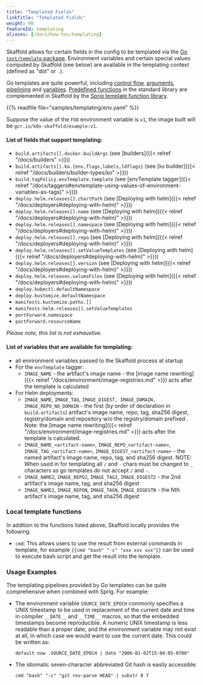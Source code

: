 ```yaml
---
title: "Templated Fields"
linkTitle: "Templated Fields"
weight: 90
featureId: templating
aliases: [/docs/how-tos/templating]
---
```


Skaffold allows for certain fields in the config to be templated via the [Go `text/template` package](https://pkg.go.dev/text/template). 
Environment variables and certain special values computed by Skaffold (see below) are available in the templating 
context (defined as "dot" or `.`).

Go templates are quite powerful, including [control flow](https://pkg.go.dev/text/template#hdr-Actions), 
[arguments](https://pkg.go.dev/text/template#hdr-Arguments), [pipelining](https://pkg.go.dev/text/template#hdr-Pipelines) 
and [variables](https://pkg.go.dev/text/template#hdr-Variables). [Predefined functions](https://pkg.go.dev/text/template#hdr-Functions) 
in the standard library are complemented in Skaffold by the  [Sprig template function library](http://masterminds.github.io/sprig/).

{{% readfile file="samples/templating/env.yaml" %}}

Suppose the value of the `FOO` environment variable is `v1`, the image built
will be `gcr.io/k8s-skaffold/example:v1`.

#### List of fields that support templating:

* `build.artifacts[].docker.buildArgs` (see [builders]({{< relref "/docs/builders" >}}))
* `build.artifacts[].ko.{env,flags,labels,ldflags}` (see [`ko` builder]({{< relref "/docs/builders/builder-types/ko" >}}))
* `build.tagPolicy.envTemplate.template` (see [envTemplate tagger]({{< relref "/docs/taggers#envtemplate-using-values-of-environment-variables-as-tags)" >}}))
* `deploy.helm.releases[].chartPath` (see [Deploying with helm]({{< relref "/docs/deployers#deploying-with-helm)" >}}))
* `deploy.helm.releases[].name` (see [Deploying with helm]({{< relref "/docs/deployers#deploying-with-helm)" >}}))
* `deploy.helm.releases[].namespace` (see [Deploying with helm]({{< relref "/docs/deployers#deploying-with-helm)" >}}))
* `deploy.helm.releases[].repo` (see [Deploying with helm]({{< relref "/docs/deployers#deploying-with-helm)" >}}))
* `deploy.helm.releases[].setValueTemplates` (see [Deploying with helm]({{< relref "/docs/deployers#deploying-with-helm)" >}}))
* `deploy.helm.releases[].version` (see [Deploying with helm]({{< relref "/docs/deployers#deploying-with-helm)" >}}))
* `deploy.helm.releases.valuesFiles` (see [Deploying with helm]({{< relref "/docs/deployers#deploying-with-helm)" >}}))
* `deploy.kubectl.defaultNamespace`
* `deploy.kustomize.defaultNamespace`
* `manifests.kustomize.paths.[]`
* `manifests.helm.releases[].setValueTemplates`
* `portForward.namespace`
* `portForward.resourceName`

_Please note, this list is not exhaustive._

#### List of variables that are available for templating:

* all environment variables passed to the Skaffold process at startup
* For the `envTemplate` tagger:
  * `IMAGE_NAME` - the artifact's image name - the [image name rewriting]({{< relref "/docs/environment/image-registries.md" >}}) acts after the template is calculated
* For Helm deployments:
  * `IMAGE_NAME`, `IMAGE_TAG`, `IMAGE_DIGEST, IMAGE_DOMAIN, IMAGE_REPO_NO_DOMAIN` - the first (by order of declaration in `build.artifacts`) artifact's image name, repo, tag, sha256 digest, registry/domain and repository w/o the registry/domain prefixed . Note: the [image name rewriting]({{< relref "/docs/environment/image-registries.md" >}}) acts after the template is calculated.
  * `IMAGE_NAME_<artifact-name>`, `IMAGE_REPO_<artifact-name>`, `IMAGE_TAG_<artifact-name>`, `IMAGE_DIGEST_<artifact-name>` - the named artifact's image name, repo, tag, and sha256 digest. NOTE: When used in for templating all `/` and `-` chars must be changed to `_` characters as go templates do not accept `/` and `-`.
  * `IMAGE_NAME2`, `IMAGE_REPO2`, `IMAGE_TAG2`, `IMAGE_DIGEST2` - the 2nd artifact's image name, tag, and sha256 digest
  * `IMAGE_NAME2`, `IMAGE_REPON`, `IMAGE_TAGN`, `IMAGE_DIGESTN` - the Nth artifact's image name, tag, and sha256 digest

### Local template functions
In addition to the functions listed above, Skaffold locally provides the following:
- `cmd`: This allows users to use the result from external commands in template, for example `{{cmd "bash" "-c" "xxx xxx xxx"}}` can be used to execute bash script and get the result into the template.

### Usage Examples
The templating pipelines provided by Go templates can be quite comprehensive when combined with Sprig. For example:
* The environment variable `SOURCE_DATE_EPOCH` commonly specifies a UNIX timestamp to be used in replacement of the 
  current date and time in compiler `__DATE__` and `__TIME__` macros, so that the embedded timestamps become reproducible.
  A numeric UNIX timestamp is less readable than a proper date, and the environment variable may not exist at all, 
  in which case we would want to use the current date. This could be written as:

  ```default now .SOURCE_DATE_EPOCH | date "2006-01-02T15:04:05-0700"``` 
* The idiomatic seven-character abbreviated Git hash is easily accessible:
  
  ```cmd "bash" "-c" "git rev-parse HEAD" | substr 0 7```